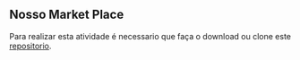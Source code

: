 ## Nosso Market Place

Para realizar esta atividade é necessario que faça o download ou clone este [repositorio](https://github.com/zup-academy/nosso-market-place/tree/feat/test-atualizacao-produtos).

